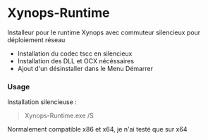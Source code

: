 # Xynops-Runtime

Installeur pour le runtime Xynops avec commuteur silencieux pour déploiement réseau

 - Installation du codec tscc en silencieux 
 - Installation des DLL et OCX nécéssaires
 - Ajout d'un désinstaller dans le Menu Démarrer

### Usage
Installation silencieuse :
> Xynops-Runtime.exe /S

Normalement compatible x86 et x64, je n'ai testé que sur x64

